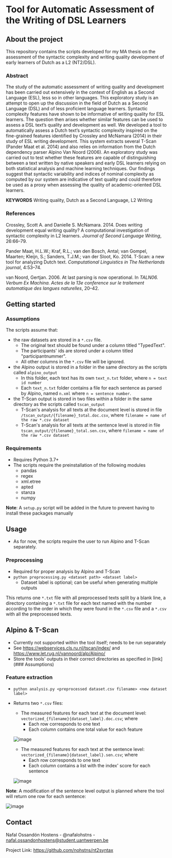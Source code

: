 # Tool for Automatic Assessment of the Writing of DSL Learners

## About the project
This repository contains the scripts developed for my MA thesis on the assessment of the syntactic complexity and writing quality development of early learners of Dutch as a L2 (NT2/DSL).

### Abstract
The study of the automatic assessment of writing quality and development has been carried out extensively in the context of English as a Second Language (ESL), less so in other languages. This exploratory study is an attempt to open up the discussion in the field of Dutch as a Second Language (DSL) and of less proficient language learners.
Syntactic complexity features have shown to be informative of writing quality for ESL learners. The question then arises whether similar features can be used to assess a DSL text’s quality and development as well. We developed a tool to automatically assess a Dutch text’s syntactic complexity inspired on the fine-grained features identified by Crossley and McNamara (2014) in their study of ESL writing development. This system extracts several T-Scan (Pander Maat et al. 2014) and also relies on information from the Dutch dependency parser Alpino Van Noord (2006).
An exploratory study was carried out to test whether these features are capable of distinguishing between a text written by native speakers and early DSL learners relying on both statistical analysis and machine learning techniques. Our findings suggest that syntactic variability and indices of nominal complexity as computed by our system are indicative of text quality and could therefore be used as a proxy when assessing the quality of academic-oriented DSL learners.

**KEYWORDS** Writing quality, Dutch as a Second Language, L2 Writing

### References
Crossley, Scott A. and Danielle S. McNamara. 2014. Does writing development equal writing quality? A computational investigation of syntactic complexity in L2 learners. _Journal of Second Language Writing_, 26:66–79.

Pander Maat, H.L.W.; Kraf, R.L.; van den Bosch, Antal; van Gompel, Maarten; Kleijn, S.; Sanders, T.J.M.; van der Sloot, Ko. 2014. T-Scan: a new tool for analyzing Dutch text. _Computational Linguistics in The Netherlands journal_, 4:53–74.

van Noord, Gertjan. 2006. At last parsing is now operational. In _TALN06. Verbum Ex Machina. Actes de la 13e conference sur le traitement automatique des langues naturelles_, 20–42.


## Getting started
### Assumptions
The scripts assume that:
  * the raw datasets are stored in a `*.csv` file.
    - The original text should be found under a column titled "TypedText".
    - The participants' ids are stored under a column titled "participantnummer".
    - All other columns in the `*.csv` file will be ignored.
  * the Alpino output is stored in a folder in the same directory as the scripts called `alpino_output`
    - In this folder, each text has its own `text_n.txt` folder, where `n = text id number`
    - Each `text_n.txt` folder contains a file for each sentence as parsed by Alpino, named `n.xml` where `n = sentence number`.
  * the T-Scan output is stored in two files within a folder in the same directory as the scripts called `tscan_output`
    - T-Scan's analysis for all texts at the document level is stored in file `/tscan_output/{filename}_total.doc.csv`, where `filename = name of the raw *.csv dataset`
    - T-Scan's analysis for all texts at the sentence level is stored in file `tscan_output/{filename}_total.sen.csv`, where `filename = name of the raw *.csv dataset`


### Requirements
  * Requires Python 3.7+
  * The scripts require the preinstallation of the following modules
    - pandas
    - regex
    - xml.etree
    - apted
    - stanza
    - numpy

**Note**: A `setup.py` script will be added in the future to prevent having to install these packages manually


## Usage
* As for now, the scripts require the user to run Alpino and T-Scan separately.

### Preprocessing
* Required for proper analysis by Alpino and T-Scan
* `python preprocessing.py <dataset path> <dataset label>`
  - Dataset label is optional; can be useful when generating multiple outputs

This returns one `*.txt` file with all preprocessed texts split by a blank line, a directory containing a `*.txt` file for each text named with the number according to the order in which they were found in the `*.csv` file and a `*.csv` with all the preprocessed texts.

## Alpino & T-Scan
* Currently not supported within the tool itself; needs to be run separately
* See https://webservices.cls.ru.nl/tscan/index/ and https://www.let.rug.nl/vannoord/alp/Alpino/
* Store the tools' outputs in their correct directories as specified in [link](### Assumptions)

### Feature extraction
* `python analysis.py <preprocessed dataset.csv filename> <new dataset label>`
* Returns two `*.csv` files:
    - The measured features for each text at the document level: `vectorized_{filename}{dataset_label}.doc.csv`; where
        + Each row corresponds to one text
        + Each column contains one total value for each feature

   ![image](https://user-images.githubusercontent.com/58168916/122470066-f02a3a80-cfbd-11eb-828c-876eb0006c0c.png)


    - The measured features for each text at the sentence level: `vectorized_{filename}{dataset_label}.sen.csv`; where
        + Each row corresponds to one text
        + Each column contains a list with the index' score for each sentence
        
   ![image](https://user-images.githubusercontent.com/58168916/122469837-accfcc00-cfbd-11eb-96c3-1c3487dd1e94.png)

**Note**: A modification of the sentence level output is planned where the tool will return one row for each sentence:

![image](https://user-images.githubusercontent.com/58168916/122470220-17810780-cfbe-11eb-9654-148134e95d45.png)


## Contact
Nafal Ossandón Hostens - @nafalohstns - nafal.ossandonhostens@student.uantwerpen.be

Project Link: https://github.com/nohstns/nt2syntax
